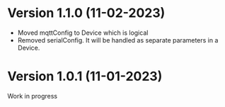 # Version 1.1.0 (11-02-2023)
* Moved mqttConfig to Device which is logical
* Removed serialConfig. It will be handled as separate parameters in a Device.

# Version 1.0.1 (11-01-2023)
Work in progress
